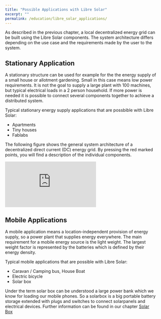 ```yaml
---
title: "Possible Applications with Libre Solar"
excerpt: ""
permalink: /education/libre_solar_applications/
---
```


As described in the previous chapter, a local decentralized energy grid can be built using the Libre Solar components. The system architecture differs depending on the use case and the requirements made by the user to the system.

## Stationary Application

A stationary structure can be used for example for the the energy supply of a small house or allotment gardening. Small in this case means low power requirements. It is not the goal to supply a large plant with 100 machines, but typical electrical loads in a 2 person household. If more power is needed it is possible to connect several components together to achieve a distributed system.

Typical stationary energy supply applications that are possbible with Libre Solar:
- Apartments
- Tiny houses
- Fablabs

The following figure shows the general system architecture of a decentralized direct current (DC) energy grid. By pressing the red marked points, you will find a description of the individual components.

<body>
	<div width="500" height="434">
  <iframe src="https://h5p.org/h5p/embed/192030"  frameborder="0" allowfullscreen="allowfullscreen"></iframe>
  <script src="https://h5p.org/sites/all/modules/h5p/library/js/h5p-resizer.js" charset="UTF-8"></script>
	</div>
</body>


## Mobile Applications

A mobile application means a location-independent provision of energy supply, so a power plant that supplies energy everywhere.
The main requirement for a mobile energy source is the light weight. The largest weight factor is represented by the batteries which is defined by their energy density.

Typical mobile applications that are possible with Libre Solar:
- Caravan / Camping bus, House Boat
- Electric bicycle
- Solar box

Under the term solar box can be understood a large power bank which we know for loading our mobile phones. So a solarbox is a big portable battery storage extended with plugs and switches to connect solarpanels and electrical devices.
Further information can be found in our chapter [Solar Box](/hardware/solarbox_intro/)

